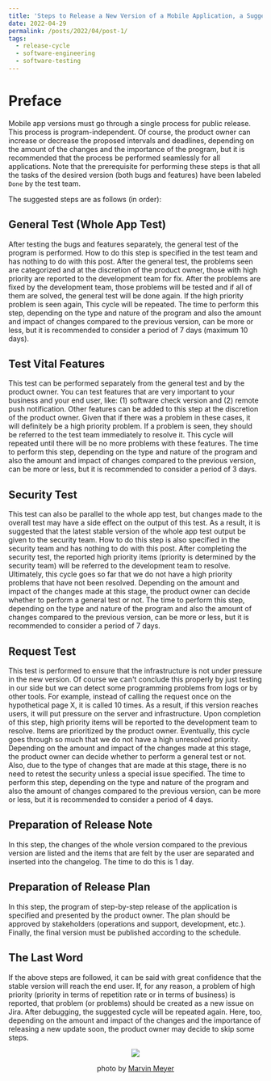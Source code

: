 ```yaml
---
title: 'Steps to Release a New Version of a Mobile Application, a Suggested Full Path'
date: 2022-04-29
permalink: /posts/2022/04/post-1/
tags:
  - release-cycle
  - software-engineering
  - software-testing
---
```


Preface
======
Mobile app versions must go through a single process for public release. This process is program-independent. Of course, the product owner can increase or decrease the proposed intervals and deadlines, depending on the amount of the changes and the importance of the program, but it is recommended that the process be performed seamlessly for all applications. Note that the prerequisite for performing these steps is that all the tasks of the desired version (both bugs and features) have been labeled ‍‍`Done` by the test team.

The suggested steps are as follows (in order):

## General Test (Whole App Test)
After testing the bugs and features separately, the general test of the program is performed. How to do this step is specified in the test team and has nothing to do with this post. After the general test, the problems seen are categorized and at the discretion of the product owner, those with high priority are reported to the development team for fix. After the problems are fixed by the development team, those problems will be tested and if all of them are solved, the general test will be done again. If the high priority problem is seen again, This cycle will be repeated. The time to perform this step, depending on the type and nature of the program and also the amount and impact of changes compared to the previous version, can be more or less, but it is recommended to consider a period of 7 days (maximum 10 days).

## Test Vital Features
This test can be performed separately from the general test and by the product owner. You can test features that are very important to your business and your end user, like: (1) software check version and (2) remote push notification. Other features can be added to this step at the discretion of the product owner. Given that if there was a problem in these cases, it will definitely be a high priority problem. If a problem is seen, they should be referred to the test team immediately to resolve it. This cycle will repeated until there will be no more problems with these features. The time to perform this step, depending on the type and nature of the program and also the amount and impact of changes compared to the previous version, can be more or less, but it is recommended to consider a period of 3 days.

## Security Test
This test can also be parallel to the whole app test, but changes made to the overall test may have a side effect on the output of this test. As a result, it is suggested that the latest stable version of the whole app test output be given to the security team. How to do this step is also specified in the security team and has nothing to do with this post. After completing the security test, the reported high priority items (priority is determined by the security team) will be referred to the development team to resolve. Ultimately, this cycle goes so far that we do not have a high priority problems that have not been resolved. Depending on the amount and impact of the changes made at this stage, the product owner can decide whether to perform a general test or not. The time to perform this step, depending on the type and nature of the program and also the amount of changes compared to the previous version, can be more or less, but it is recommended to consider a period of 7 days.

## Request Test
This test is performed to ensure that the infrastructure is not under pressure in the new version. Of course we can't conclude this properly by just testing in our side but we can detect some programming problems from logs or by other tools. For example, instead of calling the request once on the hypothetical page X, it is called 10 times. As a result, if this version reaches users, it will put pressure on the server and infrastructure. Upon completion of this step, high priority items will be reported to the development team to resolve. Items are prioritized by the product owner. Eventually, this cycle goes through so much that we do not have a high unresolved priority. Depending on the amount and impact of the changes made at this stage, the product owner can decide whether to perform a general test or not. Also, due to the type of changes that are made at this stage, there is no need to retest the security unless a special issue specified. The time to perform this step, depending on the type and nature of the program and also the amount of changes compared to the previous version, can be more or less, but it is recommended to consider a period of 4 days.

## Preparation of Release Note
In this step, the changes of the whole version compared to the previous version are listed and the items that are felt by the user are separated and inserted into the changelog. The time to do this is 1 day.

## Preparation of Release Plan
In this step, the program of step-by-step release of the application is specified and presented by the product owner. The plan should be approved by stakeholders (operations and support, development, etc.). Finally, the final version must be published according to the schedule.

## The Last Word
If the above steps are followed, it can be said with great confidence that the stable version will reach the end user. If, for any reason, a problem of high priority (priority in terms of repetition rate or in terms of business) is reported, that problem (or problems) should be created as a new issue on Jira. After debugging, the suggested cycle will be repeated again. Here, too, depending on the amount and impact of the changes and the importance of releasing a new update soon, the product owner may decide to skip some steps.


<p align="center">
<img src="https://images.unsplash.com/photo-1519389950473-47ba0277781c?ixlib=rb-1.2.1&ixid=MnwxMjA3fDB8MHxwaG90by1wYWdlfHx8fGVufDB8fHx8&auto=format&fit=crop&w=1470&q=80">
</p>
<p align="center">
photo by <a href="https://unsplash.com/@marvelous">Marvin Meyer</a>
</p>